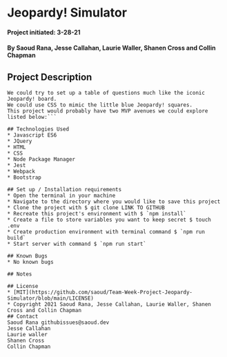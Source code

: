 # Jeopardy! Simulator
#### 
#### Project initiated: 3-28-21
#### By Saoud Rana, Jesse Callahan, Laurie Waller, Shanen Cross and Collin Chapman
## Project Description


```This api: https://jservice.io/ gives trivia questions much like jeopardy.
We could try to set up a table of questions much like the iconic Jeopardy! board. 
We could use CSS to mimic the little blue Jeopardy! squares.
This project would probably have two MVP avenues we could explore listed below:```
 
## Technologies Used
* Javascript ES6
* JQuery
* HTML
* CSS
* Node Package Manager
* Jest
* Webpack
* Bootstrap

## Set up / Installation requirements
* Open the terminal in your machine
* Navigate to the directory where you would like to save this project 
* Clone the project with $ git clone LINK TO GITHUB
* Recreate this project's environment with $ `npm install`
* Create a file to store variables you want to keep secret $ touch .env  
* Create production environment with terminal command $ `npm run build` 
* Start server with command $ `npm run start`
 
## Known Bugs
* No known bugs

## Notes

## License
* [MIT](https://github.com/saoud/Team-Week-Project-Jeopardy-Simulator/blob/main/LICENSE)
* Copyright 2021 Saoud Rana, Jesse Callahan, Laurie Waller, Shanen Cross and Collin Chapman
## Contact
Saoud Rana githubissues@saoud.dev
Jesse Callahan 
Laurie waller
Shanen Cross
Collin Chapman
